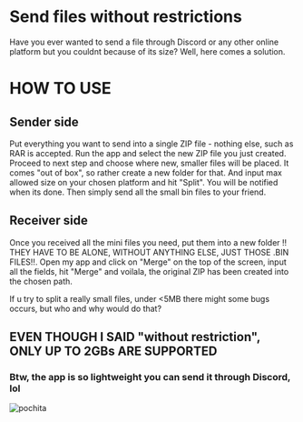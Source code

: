# Send files without restrictions
Have you ever wanted to send a file through Discord or any other online platform but you couldnt because of its size? Well, here comes a solution.
# HOW TO USE
## Sender side
Put everything you want to send into a single ZIP file - nothing else, such as RAR is accepted. Run the app and select the new ZIP file you just created. Proceed to next step and choose where new, smaller files will be placed. It comes "out of box", so rather create a new folder for that. And input max allowed size on your chosen platform and hit "Split". You will be notified when its done. Then simply send all the small bin files to your friend.
## Receiver side
Once you received all the mini files you need, put them into a new folder !! THEY HAVE TO BE ALONE, WITHOUT ANYTHING ELSE, JUST THOSE .BIN FILES!!. Open my app and click on "Merge" on the top of the screen, input all the fields, hit "Merge" and voilala, the original ZIP has been created into the chosen path.

If u try to split a really small files, under <5MB there might some bugs occurs, but who and why would do that?

## EVEN THOUGH I SAID "without restriction", ONLY UP TO 2GBs ARE SUPPORTED

### Btw, the app is so lightweight you can send it through Discord, lol

![pochita](https://github.com/ondraxddd/FileSplitter/assets/92151973/25ca941b-5c6c-4e80-b06f-983677e39e4c)
